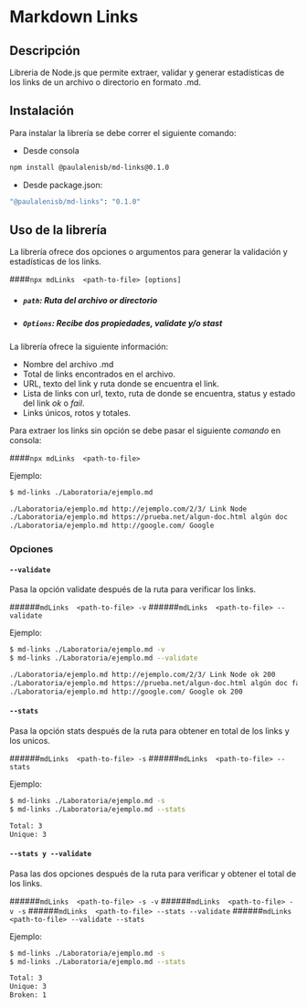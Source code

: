 # Markdown Links

## Descripción

Libreria de Node.js que permite extraer, validar y generar estadísticas de los links de un archivo o directorio en formato .md.

## Instalación

Para instalar la librería se debe correr el siguiente comando:

- Desde consola

```sh
npm install @paulalenisb/md-links@0.1.0
```

- Desde package.json:

```sh
"@paulalenisb/md-links": "0.1.0"
```

## Uso de la librería

La librería ofrece dos opciones o argumentos para generar la validación y estadísticas de los links.

####`npx mdLinks  <path-to-file> [options]`

- ##### `path`: Ruta del archivo or directorio
- ##### `Options`: Recibe dos propiedades, _validate_ y/o _stast_

La librería ofrece la siguiente información:

- Nombre del archivo .md
- Total de links encontrados en el archivo.
- URL, texto del link y ruta donde se encuentra el link.
- Lista de links con url, texto, ruta de donde se encuentra, status y estado del link _ok_ o _fail_.
- Links únicos, rotos y totales.

Para extraer los links sin opción se debe pasar el siguiente _comando_ en consola:

####`npx mdLinks  <path-to-file>`

Ejemplo:

```sh
$ md-links ./Laboratoria/ejemplo.md

./Laboratoria/ejemplo.md http://ejemplo.com/2/3/ Link Node
./Laboratoria/ejemplo.md https://prueba.net/algun-doc.html algún doc
./Laboratoria/ejemplo.md http://google.com/ Google
```
### Opciones

#### `--validate`
Pasa la opción validate después de la ruta para verificar los links.

######`mdLinks  <path-to-file> -v`
######`mdLinks  <path-to-file> --validate`

Ejemplo:

```sh
$ md-links ./Laboratoria/ejemplo.md -v
$ md-links ./Laboratoria/ejemplo.md --validate

./Laboratoria/ejemplo.md http://ejemplo.com/2/3/ Link Node ok 200
./Laboratoria/ejemplo.md https://prueba.net/algun-doc.html algún doc fail 404
./Laboratoria/ejemplo.md http://google.com/ Google ok 200
```
#### `--stats`
Pasa la opción stats después de la ruta para obtener en total de los links y los unicos.

######`mdLinks  <path-to-file> -s`
######`mdLinks  <path-to-file> --stats`

Ejemplo:

```sh
$ md-links ./Laboratoria/ejemplo.md -s
$ md-links ./Laboratoria/ejemplo.md --stats

Total: 3
Unique: 3
```
#### `--stats y --validate`
Pasa las dos opciones después de la ruta para verificar y obtener el total de los links.

######`mdLinks  <path-to-file> -s -v`
######`mdLinks  <path-to-file> -v -s`
######`mdLinks  <path-to-file> --stats --validate`
######`mdLinks  <path-to-file> --validate --stats`

Ejemplo:

```sh
$ md-links ./Laboratoria/ejemplo.md -s
$ md-links ./Laboratoria/ejemplo.md --stats

Total: 3
Unique: 3
Broken: 1
```

